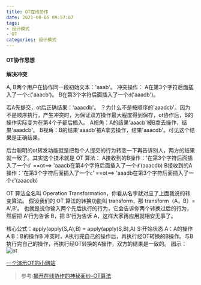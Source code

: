 ```yaml
---
title: OT在线协作
date: 2021-08-05 09:57:07
tags: 
- 设计模式
- OT
categories: 设计模式
---
```

#### OT协作思想
**解决冲突**

A, B两个用户在协作同一段初始文本：'aaab'。
冲突操作：
  A在第3个字符后面插入了一个`c`('aaacb')。
  B在第3个字符后面插入了一个`d`('aaadb')。

若A先提交，ot后正确结果：'aaacdb'。
？为什么不是按顺序的'aaadcb'。因为不是顺序执行，产生冲突时，为保证双方操作最大程度得到保存，ot协作后，B的操作实际变为在第4个子都后插入。
A视角：A的结果'aaacb'被B拿去操作，结果'aaadcb'。
B视角：B的结果'aaadb'被A拿去操作，结果'aaacdb'。可见这个结果是正确结果。

后台聪明的ot转发功能就是把每个人提交的行为转变一下再告诉别人，两方的结果就一致了。其实这个技术就是 OT 算法：
A接收到的B操作：'在第3个字符后面插入了一个`d`'  ==ot==> 'aaacb在第4个字符后面插入了一个`d`'(aaacdb)
B接收到的A操作：'在第3个字符后面插入了一个`c`'  ==ot==> 'aaadb在第3个字符后面插入了一个`c`'(aaacdb)

OT 算法全名叫 Operation Transformation，你看从名字就对应了上面我说的转变算法。
假设我们的 OT 算法的转换功能叫 transform，那 transform（A，B）= A',B'。
也就是说你输入两个先后执行的行为，它会告诉你两个转换过后的行为，然后把 A'行为告诉 B，把 B'行为告诉 A，这样大家再应用就相安无事了。

核心公式：apply(apply(S,A),B) = apply(apply(S,B),A)
S:开始状态
A：A的操作A
B：B的操作B
冲突时，A执行完自己的操作后，再执行经OT转换的B操作。与B执行完自己的操作，再执行经OT转换的A操作，双方的结果是一致的。
图示：
![ot](http://www.alloyteam.com/wp-content/uploads/2019/07/0973dffd-399c-48e9-8fcf-77ff3a6809e6-272x300.png)

[一个演示OT的小网站](http://operational-transformation.github.io/)

> 参考:[揭开在线协作的神秘面纱-OT算法](http://www.alloyteam.com/2019/07/13659/)